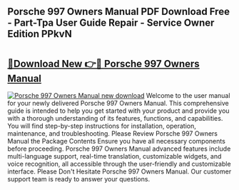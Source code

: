 ## Porsche 997 Owners Manual PDF Download Free - Part-Tpa User Guide Repair - Service Owner Edition PPkvN

# <h2><a href="http://bc98747.oget.top/?id=Porsche+997+Owners+Manual">🔗Download New 👉🔴 Porsche 997 Owners Manual</a></h2>

[![Porsche 997 Owners Manual new download](https://i.imgur.com/5g1atiW.png)](http://bc98747.oget.top/?id=Porsche+997+Owners+Manual)
Welcome to the user manual for your newly delivered Porsche 997 Owners Manual. This comprehensive guide is intended to help you get started with your product and provide you with a thorough understanding of its features, functions, and capabilities. You will find step-by-step instructions for installation, operation, maintenance, and troubleshooting. Please Review Porsche 997 Owners Manual the Package Contents Ensure you have all necessary components before proceeding. Porsche 997 Owners Manual advanced features include multi-language support, real-time translation, customizable widgets, and voice recognition, all accessible through the user-friendly and customizable interface. Please Don't Hesitate Porsche 997 Owners Manual. Our customer support team is ready to answer your questions.
